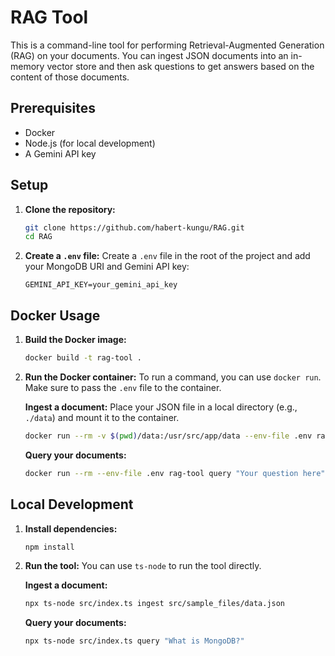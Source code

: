 # RAG Tool

This is a command-line tool for performing Retrieval-Augmented Generation (RAG) on your documents. You can ingest JSON documents into an in-memory vector store and then ask questions to get answers based on the content of those documents.

## Prerequisites

- Docker
- Node.js (for local development)
- A Gemini API key

## Setup

1.  **Clone the repository:**
    ```bash
    git clone https://github.com/habert-kungu/RAG.git
    cd RAG
    ```

2.  **Create a `.env` file:**
    Create a `.env` file in the root of the project and add your MongoDB URI and Gemini API key:
    ```
    GEMINI_API_KEY=your_gemini_api_key
    ```

## Docker Usage

1.  **Build the Docker image:**
    ```bash
    docker build -t rag-tool .
    ```

2.  **Run the Docker container:**
    To run a command, you can use `docker run`. Make sure to pass the `.env` file to the container.

    **Ingest a document:**
    Place your JSON file in a local directory (e.g., `./data`) and mount it to the container.

    ```bash
    docker run --rm -v $(pwd)/data:/usr/src/app/data --env-file .env rag-tool ingest ./data/your_document.json
    ```

    **Query your documents:**
    ```bash
    docker run --rm --env-file .env rag-tool query "Your question here"
    ```

## Local Development

1.  **Install dependencies:**
    ```bash
    npm install
    ```

2.  **Run the tool:**
    You can use `ts-node` to run the tool directly.

    **Ingest a document:**
    ```bash
    npx ts-node src/index.ts ingest src/sample_files/data.json
    ```

    **Query your documents:**
    ```bash
    npx ts-node src/index.ts query "What is MongoDB?"
    ```
